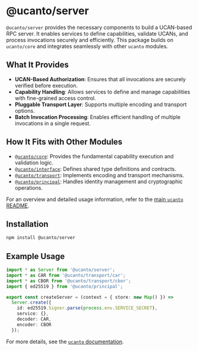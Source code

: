 # @ucanto/server

`@ucanto/server` provides the necessary components to build a UCAN-based RPC server. It enables services to define capabilities, validate UCANs, and process invocations securely and efficiently. This package builds on `ucanto/core` and integrates seamlessly with other `ucanto` modules.

## What It Provides
- **UCAN-Based Authorization**: Ensures that all invocations are securely verified before execution.
- **Capability Handling**: Allows services to define and manage capabilities with fine-grained access control.
- **Pluggable Transport Layer**: Supports multiple encoding and transport options.
- **Batch Invocation Processing**: Enables efficient handling of multiple invocations in a single request.

## How It Fits with Other Modules
- [`@ucanto/core`](../core/README.md): Provides the fundamental capability execution and validation logic.
- [`@ucanto/interface`](../interface/README.md): Defines shared type definitions and contracts.
- [`@ucanto/transport`](../transport/README.md): Implements encoding and transport mechanisms.
- [`@ucanto/principal`](../principal/README.md): Handles identity management and cryptographic operations.

For an overview and detailed usage information, refer to the [main `ucanto` README](../README.md).

## Installation
```sh
npm install @ucanto/server
```

## Example Usage
```ts
import * as Server from '@ucanto/server';
import * as CAR from '@ucanto/transport/car';
import * as CBOR from '@ucanto/transport/cbor';
import { ed25519 } from '@ucanto/principal';

export const createServer = (context = { store: new Map() }) =>
  Server.create({
    id: ed25519.Signer.parse(process.env.SERVICE_SECRET),
    service: {},
    decoder: CAR,
    encoder: CBOR
  });
```

For more details, see the [`ucanto` documentation](https://github.com/ucanto).


